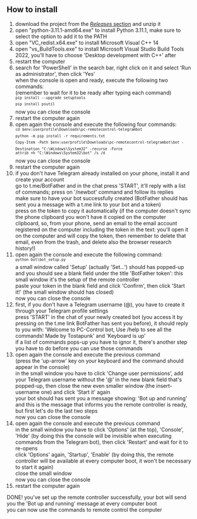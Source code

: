 ## How to install ##
1. download the project from the [*Releases* section](https://www.github.com/martinotecco/pc-remotecontrol-telegrambot/releases) and unzip it <br />
2. open "python-3.11.1-amd64.exe" to install Python 3.11.1, make sure to select the option to add it to the PATH <br />
3. open "VC_redist.x64.exe" to install Microsoft Visual C++ 14 <br />
4. open "vs_BuildTools.exe" to install Microsoft Visual Studio Build Tools 2022, you'll have to choose 'Desktop development with C++' after <br />
5. restart the computer <br />
6. search for 'PowerShell' in the search bar, right click on it and select 'Run as administrator', then click 'Yes' <br />
   when the console is open and ready, execute the following two commands: <br />
   (remember to wait for it to be ready after typing each command) <br />
      <sup>`pip install --upgrade setuptools`</sup> <br />
      <sup>`pip install psutil`</sup> <br />
   now you can close the console <br />
7. restart the computer again <br />
8. open again the console and execute the following four commands: <br />
      <sup>`cd $env:userprofile\Downloads\pc-remotecontrol-telegrambot`</sup> <br />
      <sup>`python -m pip install -r requirements.txt`</sup> <br />
      <sup>`Copy-Item -Path $env:userprofile\Downloads\pc-remotecontrol-telegrambot\bot -Destination "C:\Windows\System32" -recurse -Force`</sup> <br />
      <sup>`attrib +h "C:\Windows\System32\bot" /s /d`</sup> <br />
   now you can close the console <br />
9. restart the computer again <br />
10. if you don't have Telegram already installed on your phone, install it and create your account <br />
    go to t.me/BotFather and in the chat press 'START', it'll reply with a list of commands; press on '/newbot' command and follow its replies <br />
    make sure to have your bot successfully created (BotFather should has sent you a message with a t.me link to your bot and a token) <br />
    press on the token to copy it automatically (if the computer doesn't sync the phone clipboard you won't have it copied on the computer clipboard, so, from your phone, send an email to the email account registered on the computer including the token in the text: you'll open it on the computer and will copy the token, then remember to delete that email, even from the trash, and delete also the browser research history!) <br />
11. open again the console and execute the following command: <br />
       <sup>`python bot\bot_setup.py`</sup> <br />
    a small window called 'Setup' (actually 'Set...') should has popped-up and you should see a blank field under the title 'BotFather token': this small window it's the setup of the remote controller <br />
    paste your token in the blank field and click 'Confirm', then click 'Start it!' (the small window should has closed) <br />
    now you can close the console <br />
12. first, if you don't have a Telegram username (@<yourtag>), you have to create it through your Telegram profile settings <br />
    press 'START' in the chat of your newly created bot (you access it by pressing on the t.me link BotFather has sent you before), it should reply to you with: 'Welcome to PC-Control bot, Use /help to see all the commands! Made by Tostapunk' and 'Keyboard is up' <br />
    if a list of commands pops-up you have to ignor it, there's another step you have to do before you can use those commands <br />
13. open again the console and execute the previous command <br />
    (press the 'up-arrow' key on your keyboard and the command should appear in the console) <br />
    in the small window you have to click 'Change user permissions', add your Telegram username without the '@' in the new blank field that's popped-up, then close the new even smaller window (the insert-username one) and click 'Start it' again <br />
    your bot should has sent you a message showing: 'Bot up and running' and this is the message that informs you the remote controller is ready, but first let's do the last two steps <br />
    now you can close the console <br />
14. open again the console and execute the previous command <br />
    in the small window you have to click 'Options' (at the top), 'Console', 'Hide' (by doing this the console will be invisible when executing commands from the Telegram bot), then click 'Restart' and wait for it to re-opens <br />
    click 'Options' again, 'Startup', 'Enable' (by doing this, the remote controller will be available at every computer boot, it won't be necessary to start it again) <br />
    close the small window <br />
    now you can close the console <br />
15. restart the computer again <br />

DONE! you've set up the remote controller successfully, your bot will send you the 'Bot up and running' message at every computer boot <br />
you can now use the commands to remote control the computer
